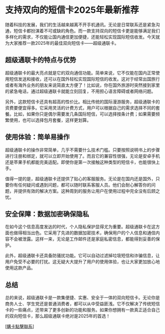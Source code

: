 # 支持双向的短信卡2025年最新推荐

随着科技的发展，我们的生活越来越离不开手机通讯。无论是日常联系还是紧急沟通，短信卡都扮演着不可或缺的角色。而一款支持双向的短信卡更是能够满足我们多样化的需求，不仅能让国内通信更加便捷，还能轻松实现国际短信收发。今天就为大家推荐一款2025年的最佳双向短信卡——超级通联卡。

## 超级通联卡的特点与优势

超级通联卡的最大亮点就是它的双向通信功能。简单来说，它不仅能在国内正常使用短信发送和接收，还可以在国外轻松实现国际短信的收发。这对于经常出国旅行或者有海外业务的朋友来说简直太方便了！比如说，你在国外旅游时突然接到家里的紧急电话，通过超级通联卡就能立刻回复，不用担心语言障碍或者网络问题。

另外，这款短信卡还具有超高的性价比。相比传统的国际漫游服务，超级通联卡的资费要便宜得多。它采用灵活的计费方式，用户可以根据自己的需求选择不同的套餐。比如，如果你只是偶尔需要发几条国际短信，可以选择按条计费；如果需要频繁使用，也可以选择包月套餐，这样更划算。

## 使用体验：简单易操作

超级通联卡的操作非常简单，几乎不需要什么技术门槛。只要按照说明书上的步骤进行注册和绑定，就可以立即开始使用了。而且它的兼容性很强，无论是安卓手机还是苹果手机都能完美适配。即使你是第一次接触这种类型的短信卡，也能很快上手。

值得一提的是，超级通联卡还提供了贴心的客服服务。无论是在国内还是国外，只要你有任何疑问或遇到问题，都可以随时联系客服人员。他们会耐心解答你的问题，并提供有效的解决方案。这种周到的服务让用户在使用过程中完全没有后顾之忧。

## 安全保障：数据加密确保隐私

在如今这个信息高度发达的时代，个人隐私保护显得尤为重要。超级通联卡在这方面也做得相当出色。它采用了先进的数据加密技术，确保用户的个人信息和通信内容不会被泄露。这样一来，无论是工作邮件还是家庭私密信息，都能得到妥善的保护。

此外，超级通联卡还具备防骚扰功能。它可以自动过滤掉垃圾短信和诈骗信息，让用户免受不必要的打扰。这无疑大大提升了用户的使用体验，也让大家更加放心地使用这款产品。

## 总结

总的来说，超级通联卡是一款集便捷、实惠、安全于一体的双向短信卡。无论你是商务人士、学生党还是普通消费者，都可以从中受益匪浅。它不仅解决了传统短信卡的一些痛点，还带来了更多创新的功能和服务。如果你想拥有一款真正适合自己的双向短信卡，那么超级通联卡绝对是2025年的首选！

[[購卡點擊聯系](https://t.me/s/SXDXQF)]